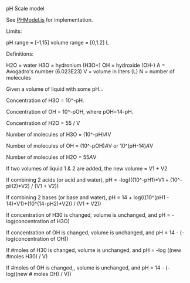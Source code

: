 pH Scale model

See [PHModel.js](https://github.com/phetsims/ph-scale/blob/master/js/common/model/PHModel.js) for implementation.

Limits:

pH range = [-1,15]
volume range = [0,1.2] L

Definitions:

H2O = water
H3O = hydronium (H3O+)
OH = hydroxide (OH-)
A = Avogadro's number (6.023E23)
V = volume in liters (L)
N = number of molecules

Given a volume of liquid with some pH...

Concentration of H3O = 10^-pH.

Concentration of OH = 10^-pOH, where pOH=14-pH.

Concentration of H2O = 55 / V

Number of molecules of H3O = (10^-pH)*A*V

Number of molecules of OH = (10^-pOH)*A*V or 10^(pH-14)*A*V

Number of molecules of H2O = 55*A*V

If two volumes of liquid 1 & 2 are added, the new volume = V1 + V2

If combining 2 acids (or acid and water), pH = -log(((10^-pH1)*V1 + (10^-pH2)*V2) / (V1 + V2))

If combining 2 bases (or base and water), pH = 14 + log(((10^(pH1 - 14)*V1)+(10^(14-pH2)*V2)) / (V1 + V2))

If concentration of H30 is changed, volume is unchanged, and pH = -log(concentration of H3O)

If concentration of OH is changed, volume is unchanged, and pH = 14 - (-log(concentration of OH))

If #moles of H30 is changed, volume is unchanged, and pH = -log ((new #moles H30) / V)

If #moles of OH is changed,, volume is unchanged, and pH = 14 - (-log((new # moles OH) / V))
